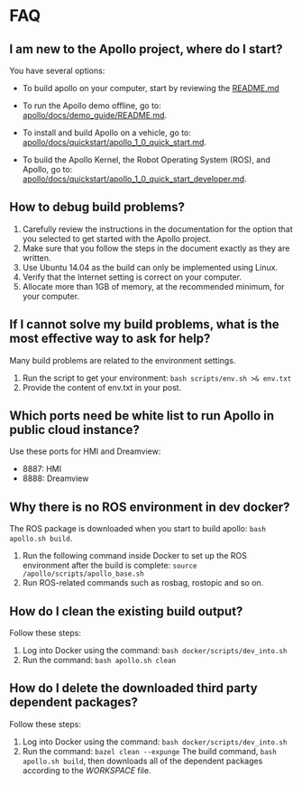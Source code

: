 # FAQ
## I am new to the Apollo project, where do I start?
You have several options:
- To build apollo on your computer, start by reviewing the [README.md](https://github.com/ApolloAuto/apollo/blob/master/README.md)

- To run the Apollo demo offline, go to: [apollo/docs/demo_guide/README.md](https://github.com/ApolloAuto/apollo/blob/master/docs/demo_guide/README.md).
- To install and build Apollo on a vehicle, go to: [apollo/docs/quickstart/apollo_1_0_quick_start.md](https://github.com/ApolloAuto/apollo/blob/master/docs/quickstart/apollo_1_0_quick_start.md).
- To build the Apollo Kernel, the Robot Operating System (ROS), and Apollo, go to: [apollo/docs/quickstart/apollo_1_0_quick_start_developer.md](https://github.com/ApolloAuto/apollo/blob/master/docs/quickstart/apollo_1_0_quick_start_developer.md).

## How to debug build problems?
1. Carefully review the instructions in the documentation for the option that you selected to get started with the Apollo project.
2. Make sure that you follow the steps in the document exactly as they are written.
3. Use Ubuntu 14.04 as the build can only be implemented using Linux.
4. Verify that the Internet setting is correct on your computer.
5. Allocate more than 1GB of memory, at the recommended minimum, for your computer.

## If I cannot solve my build problems, what is the most effective way to ask for help?
Many build problems are related to the environment settings. 
1. Run the script to get your environment: `bash scripts/env.sh >& env.txt` 
2. Provide the content of env.txt in your post.

## Which ports need be white list to run Apollo in public cloud instance?
Use these ports for HMI and Dreamview:
- 8887: HMI
- 8888: Dreamview

## Why there is no ROS environment in dev docker?
The ROS package is downloaded when you start to build apollo: 
`bash apollo.sh build`. 
1. Run the following command inside Docker to set up the ROS environment after the build is complete: 
`source /apollo/scripts/apollo_base.sh`
2. Run ROS-related commands such as rosbag, rostopic and so on.

## How do I clean the existing build output?
Follow these steps:
1. Log into Docker using the command:
`bash docker/scripts/dev_into.sh`
2. Run the command:
`bash apollo.sh clean`

## How do I delete the downloaded third party dependent packages?
Follow these steps:
1. Log into Docker using the command:
`bash docker/scripts/dev_into.sh`
2. Run the command:
`bazel clean --expunge`
The build command, `bash apollo.sh build`, then downloads all of the dependent packages according to the *WORKSPACE* file.
